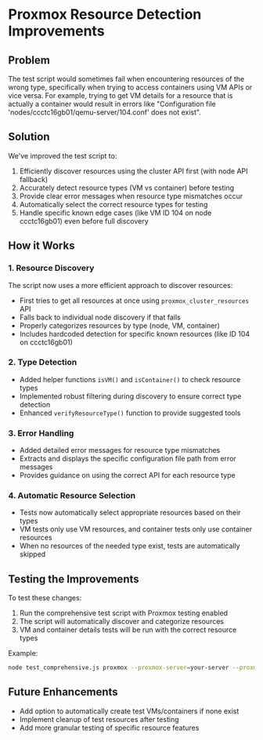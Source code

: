 # Proxmox Resource Detection Improvements

## Problem

The test script would sometimes fail when encountering resources of the wrong type, specifically when trying to access containers using VM APIs or vice versa. For example, trying to get VM details for a resource that is actually a container would result in errors like "Configuration file 'nodes/ccctc16gb01/qemu-server/104.conf' does not exist".

## Solution

We've improved the test script to:

1. Efficiently discover resources using the cluster API first (with node API fallback)
2. Accurately detect resource types (VM vs container) before testing
3. Provide clear error messages when resource type mismatches occur
4. Automatically select the correct resource types for testing
5. Handle specific known edge cases (like VM ID 104 on node ccctc16gb01) even before full discovery

## How it Works

### 1. Resource Discovery

The script now uses a more efficient approach to discover resources:

- First tries to get all resources at once using `proxmox_cluster_resources` API
- Falls back to individual node discovery if that fails
- Properly categorizes resources by type (node, VM, container)
- Includes hardcoded detection for specific known resources (like ID 104 on ccctc16gb01)

### 2. Type Detection

- Added helper functions `isVM()` and `isContainer()` to check resource types
- Implemented robust filtering during discovery to ensure correct type detection
- Enhanced `verifyResourceType()` function to provide suggested tools

### 3. Error Handling

- Added detailed error messages for resource type mismatches
- Extracts and displays the specific configuration file path from error messages
- Provides guidance on using the correct API for each resource type

### 4. Automatic Resource Selection

- Tests now automatically select appropriate resources based on their types
- VM tests only use VM resources, and container tests only use container resources
- When no resources of the needed type exist, tests are automatically skipped

## Testing the Improvements

To test these changes:

1. Run the comprehensive test script with Proxmox testing enabled
2. The script will automatically discover and categorize resources
3. VM and container details tests will be run with the correct resource types

Example:

```bash
node test_comprehensive.js proxmox --proxmox-server=your-server --proxmox-user=your-user --proxmox-password=your-pass
```

## Future Enhancements

- Add option to automatically create test VMs/containers if none exist
- Implement cleanup of test resources after testing
- Add more granular testing of specific resource features
